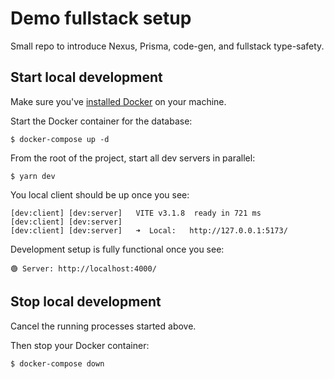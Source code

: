 # Demo fullstack setup

Small repo to introduce Nexus, Prisma, code-gen, and fullstack type-safety.

## Start local development

Make sure you've [installed Docker](https://docs.docker.com/get-docker/) on your machine.

Start the Docker container for the database:

```
$ docker-compose up -d
```

From the root of the project, start all dev servers in parallel:

```
$ yarn dev
```

You local client should be up once you see:

```
[dev:client] [dev:server]   VITE v3.1.8  ready in 721 ms
[dev:client] [dev:server]
[dev:client] [dev:server]   ➜  Local:   http://127.0.0.1:5173/
```

Development setup is fully functional once you see:

```
🟢 Server: http://localhost:4000/
```

## Stop local development

Cancel the running processes started above.

Then stop your Docker container:

```
$ docker-compose down
```
